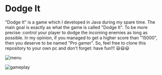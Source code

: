 # Dodge It
"Dodge It" is a game which I developed in Java during my spare time. The main goal is exactly as what the game is called "Dodge It". To be more precise: control your player to dodge the incoming enemies as long as possible. In my opinion, if you managed to get a higher score than "15000", then you deserve to be named "Pro gamer". So, feel free to clone this repository to your own pc and don't forget: have fun!!! :smiley::smiley::smiley:

![menu](https://user-images.githubusercontent.com/38905710/144331431-cc51780f-709a-4dc0-99d9-946eca19f3b5.png)

![gameplay](https://user-images.githubusercontent.com/38905710/144331620-03c2e160-d00e-4460-aa8c-b049d25a69a3.png)
